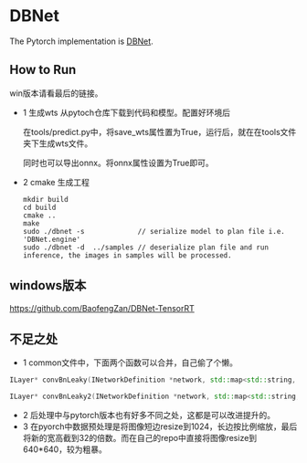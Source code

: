 # DBNet

The Pytorch implementation is [DBNet](https://github.com/BaofengZan/DBNet.pytorch).

## How to Run

win版本请看最后的链接。

* 1 生成wts
  从pytoch仓库下载到代码和模型。配置好环境后

  在tools/predict.py中，将save_wts属性置为True，运行后，就在在tools文件夹下生成wts文件。

  同时也可以导出onnx。将onnx属性设置为True即可。

* 2 cmake 生成工程

  ```
  mkdir build
  cd build
  cmake ..
  make
  sudo ./dbnet -s             // serialize model to plan file i.e. 'DBNet.engine'
  sudo ./dbnet -d  ../samples // deserialize plan file and run inference, the images in samples will be processed.
  ```


## windows版本

https://github.com/BaofengZan/DBNet-TensorRT

## 不足之处

* 1 common文件中，下面两个函数可以合并，自己偷了个懒。

```c++
ILayer* convBnLeaky(INetworkDefinition *network, std::map<std::string, Weights>& weightMap, ITensor& input, int outch, int ksize, int s, int g, std::string lname, bool bias = true) 
```

```c++
ILayer* convBnLeaky2(INetworkDefinition *network, std::map<std::string, Weights>& weightMap, ITensor& input, int outch, int ksize, int s, int g, std::string lname, bool bias = true)
```

* 2 后处理中与pytorch版本也有好多不同之处，这都是可以改进提升的。
* 3 在pyorch中数据预处理是将图像短边resize到1024，长边按比例缩放，最后将新的宽高截到32的倍数。而在自己的repo中直接将图像resize到640*640，较为粗暴。